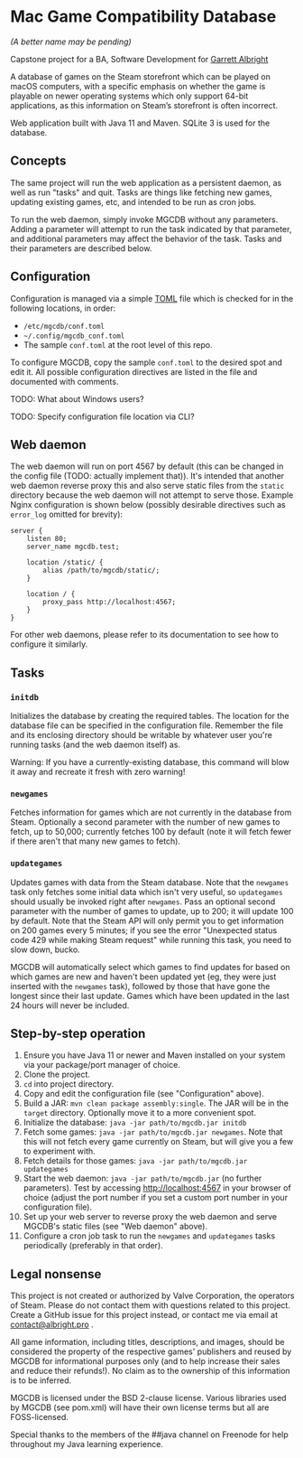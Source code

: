 # Mac Game Compatibility Database

*(A better name may be pending)*

Capstone project for a BA, Software Development for [Garrett Albright](https://albright.pro)

A database of games on the Steam storefront which can be played on macOS computers, with a specific emphasis on whether the game is playable on newer operating systems which only support 64-bit applications, as this information on Steam’s storefront is often incorrect.

Web application built with Java 11 and Maven. SQLite 3 is used for the database.

## Concepts

The same project will run the web application as a persistent daemon, as well as run "tasks" and quit. Tasks are things like fetching new games, updating existing games, etc, and intended to be run as cron jobs.

To run the web daemon, simply invoke MGCDB without any parameters. Adding a parameter will attempt to run the task indicated by that parameter, and additional parameters may affect the behavior of the task. Tasks and their parameters are described below.

## Configuration

Configuration is managed via a simple [TOML](https://github.com/toml-lang/toml) file which is checked for in the following locations, in order:

* `/etc/mgcdb/conf.toml`
* `~/.config/mgcdb_conf.toml`
* The sample `conf.toml` at the root level of this repo.

To configure MGCDB, copy the sample `conf.toml` to the desired spot and edit it. All possible configuration directives are listed in the file and documented with comments.

TODO: What about Windows users?

TODO: Specify configuration file location via CLI?

## Web daemon

The web daemon will run on port 4567 by default (this can be changed in the config file (TODO: actually implement that)). It's intended that another web daemon reverse proxy this and also serve static files from the `static` directory because the web daemon will not attempt to serve those. Example Nginx configuration is shown below (possibly desirable directives such as `error_log` omitted for brevity):

```nginx
server {
	listen 80;
	server_name mgcdb.test;

	location /static/ {
		alias /path/to/mgcdb/static/;
	}

	location / {
		proxy_pass http://localhost:4567;
	}
}
```

For other web daemons, please refer to its documentation to see how to configure it similarly.

## Tasks

### `initdb`

Initializes the database by creating the required tables. The location for the database file can be specified in the configuration file. Remember the file and its enclosing directory should be writable by whatever user you're running tasks (and the web daemon itself) as.

Warning: If you have a currently-existing database, this command will blow it away and recreate it fresh with zero warning!

### `newgames`

Fetches information for games which are not currently in the database from Steam. Optionally a second parameter with the number of new games to fetch, up to 50,000; currently fetches 100 by default (note it will fetch fewer if there aren't that many new games to fetch).

### `updategames`

Updates games with data from the Steam database. Note that the `newgames` task only fetches some initial data which isn't very useful, so `updategames` should usually be invoked right after `newgames`. Pass an optional second parameter with the number of games to update, up to 200; it will update 100 by default. Note that the Steam API will only permit you to get information on 200 games every 5 minutes; if you see the error "Unexpected status code 429 while making Steam request" while running this task, you need to slow down, bucko.

MGCDB will automatically select which games to find updates for based on which games are new and haven't been updated yet (eg, they were just inserted with the `newgames` task), followed by those that have gone the longest since their last update. Games which have been updated in the last 24 hours will never be included.

## Step-by-step operation

1. Ensure you have Java 11 or newer and Maven installed on your system via your package/port manager of choice.
2. Clone the project.
3. `cd` into project directory.
4. Copy and edit the configuration file (see "Configuration" above).
6. Build a JAR: `mvn clean package assembly:single`. The JAR will be in the `target` directory. Optionally move it to a more convenient spot.
7. Initialize the database: `java -jar path/to/mgcdb.jar initdb`
8. Fetch some games: `java -jar path/to/mgcdb.jar newgames`. Note that this will not fetch every game currently on Steam, but will give you a few to experiment with.
9. Fetch details for those games: `java -jar path/to/mgcdb.jar updategames`
10. Start the web daemon: `java -jar path/to/mgcdb.jar` (no further parameters). Test by accessing [http://localhost:4567](http://localhost:4567) in your browser of choice (adjust the port number if you set a custom port number in your configuration file).
11. Set up your web server to reverse proxy the web daemon and serve MGCDB's static files (see "Web daemon" above).
12. Configure a cron job task to run the `newgames` and `updategames` tasks periodically (preferably in that order).


## Legal nonsense

This project is not created or authorized by Valve Corporation, the operators of Steam. Please do not contact them with questions related to this project. Create a GitHub issue for this project instead, or contact me via email at contact@albright.pro .

All game information, including titles, descriptions, and images, should be considered the property of the respective games' publishers and reused by MGCDB for informational purposes only (and to help increase their sales and reduce their refunds!). No claim as to the ownership of this information is to be inferred.

MGCDB is licensed under the BSD 2-clause license. Various libraries used by MGCDB (see
pom.xml) will have their own license terms but all are FOSS-licensed.

Special thanks to the members of the ##java channel on Freenode for help throughout my Java learning experience.
